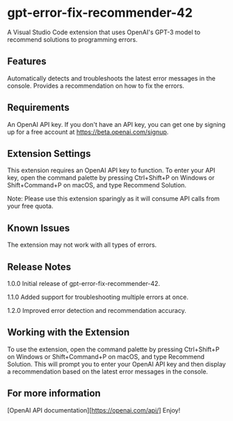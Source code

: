 # gpt-error-fix-recommender-42
A Visual Studio Code extension that uses OpenAI's GPT-3 model to recommend solutions to programming errors.

## Features
Automatically detects and troubleshoots the latest error messages in the console.
Provides a recommendation on how to fix the errors.
## Requirements
An OpenAI API key. If you don't have an API key, you can get one by signing up for a free account at https://beta.openai.com/signup.
## Extension Settings
This extension requires an OpenAI API key to function. To enter your API key, open the command palette by pressing Ctrl+Shift+P on Windows or Shift+Command+P on macOS, and type Recommend Solution.

Note: Please use this extension sparingly as it will consume API calls from your free quota.

## Known Issues
The extension may not work with all types of errors.
## Release Notes
1.0.0
Initial release of gpt-error-fix-recommender-42.

1.1.0
Added support for troubleshooting multiple errors at once.

1.2.0
Improved error detection and recommendation accuracy.

## Working with the Extension
To use the extension, open the command palette by pressing Ctrl+Shift+P on Windows or Shift+Command+P on macOS, and type Recommend Solution. This will prompt you to enter your OpenAI API key and then display a recommendation based on the latest error messages in the console.

## For more information
[OpenAI API documentation][https://openai.com/api/]
Enjoy!
